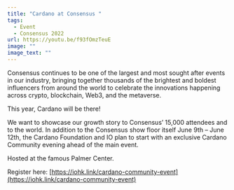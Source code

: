 ```yaml
---
title: "Cardano at Consensus "
tags:
  - Event
  - Consensus 2022
url: https://youtu.be/f93fOmzTeuE
image: ""
image_text: ""
---
```


Consensus continues to be one of the largest and most sought after events in our industry, bringing together thousands of the brightest and boldest influencers from around the world to celebrate the innovations happening across crypto, blockchain, Web3, and the metaverse.

This year, Cardano will be there!

We want to showcase our growth story to Consensus’ 15,000 attendees and to the world. In addition to the Consensus show floor itself June 9th – June 12th, the Cardano Foundation and IO plan to start with an exclusive Cardano Community evening ahead of the main event.

Hosted at the famous Palmer Center.

Register here: [https://iohk.link/cardano-community-event](https://iohk.link/cardano-community-event)
